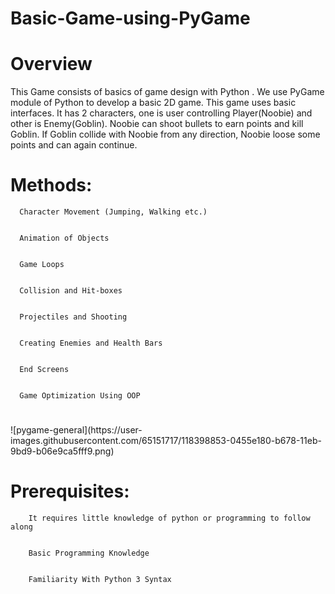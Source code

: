 <h1><b>Basic-Game-using-PyGame</b></h1>


<h1><b>Overview</b></h1>
This Game consists of basics of game design with Python . We use PyGame module of Python to develop a basic 2D game. This game uses basic interfaces. It has 2 characters, one is user controlling Player(Noobie) and other is Enemy(Goblin). Noobie can shoot bullets to earn points and kill Goblin. If Goblin collide with Noobie from any direction, Noobie loose some points and can again continue.


<h1><b>Methods:</b></h1>


      Character Movement (Jumping, Walking etc.)


      Animation of Objects


      Game Loops


      Collision and Hit-boxes


      Projectiles and Shooting


      Creating Enemies and Health Bars


      End Screens


      Game Optimization Using OOP
      
      
<h1><b></b></h1>
  ![pygame-general](https://user-images.githubusercontent.com/65151717/118398853-0455e180-b678-11eb-9bd9-b06e9ca5fff9.png)

  
<h1><b>Prerequisites:</b></h1>


        It requires little knowledge of python or programming to follow along


        Basic Programming Knowledge


        Familiarity With Python 3 Syntax
